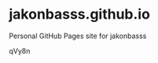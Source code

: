 # jakonbasss.github.io
Personal GitHub Pages site for jakonbasss





































































qVy8n
